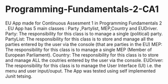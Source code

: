 # Programming-Fundamentals-2-CA1
EU App made for Continuous Assesment 1 in Programming Fundamentals 2 .
EU App has 5 main classes : Party ,Partylist, MEP,Country and EUDriver.
Party: The responsibility for this class is to manage a single (political) party.
PartyList: The responsibility for this class is to store and manage all the parties entered by the user via the console (that are parties in the EU)
MEP: The responsibility for this class is to manage a single MEP (Member of European Parliament).
Country: The responsibility for this class is to store and manage ALL the coutries entered by the user via the console.
EUDriver: The responsibility for this class is to manage the User Interface (UI) i.e. the menu and user input/ouput.
The App was tested using self implemented Junit tetsing.
